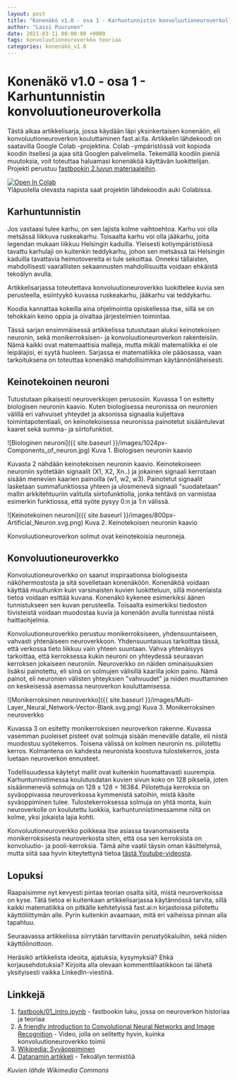```yaml
---
layout: post
title: "Konenäkö v1.0 - osa 1 - Karhuntunnistin konvoluutioneuroverkolla"
author: "Lassi Puurunen"
date: 2021-03-11 00:00:00 +0000
tags: konvoluutioneuroverkko teoriaa
categories: konenäkö_v1.0
---
```


# Konenäkö v1.0 - osa 1 - Karhuntunnistin konvoluutioneuroverkolla

Tästä alkaa artikkelisarja, jossa käydään läpi yksinkertaisen konenäön, eli konvoluutioneuroverkon kouluttaminen fast.ai:lla. Artikkelin lähdekoodi on saatavilla Google Colab -projektina. Colab -ympäristössä voit kopioda koodin itsellesi ja ajaa sitä Googlen palvelimella. Tekemällä koodiin pieniä muutoksia, voit toteuttaa haluamasi konenäköä käyttävän luokittelijan. Projekti perustuu [fastbookin 2.luvun materiaaleihin](https://github.com/fastai/fastbook/blob/master/02_production.ipynb). 

<a href="https://colab.research.google.com/github/plassi/karhuntunnistin/blob/main/konenako_v1_0_clean.ipynb" target="_parent"><img src="https://camo.githubusercontent.com/52feade06f2fecbf006889a904d221e6a730c194/68747470733a2f2f636f6c61622e72657365617263682e676f6f676c652e636f6d2f6173736574732f636f6c61622d62616467652e737667" alt="Open In Colab" data-canonical-src="https://colab.research.google.com/assets/colab-badge.svg"></a><br>
Yläpuolella olevasta napista saat projektin lähdekoodin auki Colabissa.

## Karhuntunnistin

Jos vastaasi tulee karhu, on sen lajista kolme vaihtoehtoa. Karhu voi olla metsässä liikkuva ruskeakarhu. Toisaalta karhu voi olla jääkarhu, joita legendan mukaan liikkuu Helsingin kaduilla. Yleisesti kotiympäristöissä tavattu karhulaji on kuitenkin teddykarhu, johon sen metsässä tai Helsingin kaduilla tavattavia heimotovereita ei tule sekoittaa. Onneksi tällaisten, mahdollisesti vaarallisten sekaannusten mahdollisuutta voidaan ehkäistä tekoälyn avulla.

Artikkelisarjassa toteutettava konvoluutioneuroverkko luokittelee kuvia sen perusteella, esiintyykö kuvassa ruskeakarhu, jääkarhu vai teddykarhu.

Koodia kannattaa kokeilla aina ohjelmointia opiskellessa itse, sillä se on tehokkain keino oppia ja oivaltaa järjestelmien toimintaa.

Tässä sarjan ensimmäisessä artikkelissa tutustutaan aluksi keinotekoisen neuronin, sekä monikerroksisen- ja konvoluutioneuroverkon rakenteisiin. Nämä kaikki ovat matemaattisia malleja, mutta mikäli matematiikka ei ole leipälajisi, ei syytä huoleen. Sarjassa ei matematiikka ole pääosassa, vaan tarkoituksena on toteuttaa konenäkö mahdollisimman käytännönläheisesti.

## Keinotekoinen neuroni

Tutustutaan pikaisesti neuroverkkojen perusosiin. Kuvassa 1 on esitetty biologisen neuronin kaavio. Kuten biologisessa neuronissa on neuronien välillä eri vahvuiset yhteydet ja aksonissa signaalia kuljettava toimintapotentiaali, on keinotekoisessa neuronissa painotetut sisääntulevat kaaret sekä summa- ja siirtofunktiot.

![Biologinen neuroni]({{ site.baseurl }}/images/1024px-Components_of_neuron.jpg)
Kuva 1. Biologisen neuronin kaavio

Kuvasta 2 nähdään keinotekoisen neuronin kaavio. Keinotekoiseen neuroniin syötetään signaalit (X1, X2, Xn..) ja jokainen signaali kerrotaan sisään menevien kaarien painoilla (w1, w2, w3). Painotetut signaalit lasketaan summafunktiossa yhteen ja ulosmenevä signaali "suodatetaan" mallin arkkitehtuuriin valitulla siirtofunktiolla, jonka tehtävä on varmistaa esimerkin funktiossa, että syöte pysyy 0:n ja 1:n välissä.

![Keinotekoinen neuroni]({{ site.baseurl }}/images/800px-Artificial_Neuron.svg.png)
Kuva 2. Keinotekoisen neuronin kaavio

Konvoluutioneuroverkon solmut ovat keinotekoisia neuroneja. 

## Konvoluutioneuroverkko

Konvoluutioneuroverkko on saanut inspiraationsa biologisesta näköhermostosta ja sitä sovelletaan konenäköön. Konenäköä voidaan käyttää muuhunkin kuin varsinaisten kuvien luokitteluun, sillä monenlaista tietoa voidaan esittää kuvana. Konenäkö kykenee esimerkiksi äänen tunnistukseen sen kuvan perusteella. Toisaalta esimerkiksi tiedoston tiivisteistä voidaan muodostaa kuvia ja konenäön avulla tunnistaa niistä haittaohjelmia.

Konvoluutioneuroverkko perustuu monikerroksiseen, yhdensuuntaiseen, vahvasti yhtenäiseen neuroverkkoon. Yhdensuuntaisuus tarkoittaa tässä, että verkossa tieto liikkuu vain yhteen suuntaan. Vahva yhtenäisyys tarkoittaa, että kerroksessa kukin neuroni on yhteydessä seuraavan kerroksen jokaiseen neuroniin. Neuroverkko on näiden ominaisuuksien lisäksi painotettu, eli siinä on solmujen välisillä kaarilla jokin paino. Nämä painot, eli neuronien välisten yhteyksien "vahvuudet" ja niiden muuttaminen on keskeisessä asemassa neuroverkon kouluttamisessa.  

![Monikerroksinen neuroverkko]({{ site.baseurl }}/images/Multi-Layer_Neural_Network-Vector-Blank.svg.png)
Kuva 3. Monikerroksinen neuroverkko

Kuvassa 3 on esitetty monikerroksisen neuroverkon rakenne. Kuvassa vasemman puoleiset pisteet ovat solmuja sisään menevälle datalle, eli niistä muodostuu syötekerros. Toisena välissä on kolmen neuronin ns. piilotettu kerros. Kolmantena on kahdesta neuronista koostuva tulostekerros, josta luetaan neuroverkon ennusteet.

Todellisuudessa käytetyt mallit ovat kuitenkin huomattavasti suurempia. Karhuntunnistimessa koulutusdatan kuvien sivun koko on 128 pikseliä, joten sisäänmeneviä solmuja on 128 x 128 = 16384. Piilotettuja kerroksia on syväoppivassa neuroverkossa kymmenistä satoihin, mistä käsite syväoppiminen tulee. Tulostekerroksessa solmuja on yhtä monta, kuin neuroverkolle on koulutettu luokkia, karhuntunnistimessamme niitä on kolme, yksi jokaista lajia kohti. 

Konvoluutioneuroverkko poikkeaa itse asiassa tavanomaisesta monikerroksisesta neuroverkosta siten, että osa sen kerroksista on konvoluutio- ja pooli-kerroksia. Tämä aihe vaatii täysin oman käsittelynsä, mutta siitä saa hyvin kiteytettynä tietoa [tästä Youtube-videosta](https://www.youtube.com/watch?v=2-Ol7ZB0MmU).

## Lopuksi

Raapaisimme nyt kevyesti pintaa teorian osalta siitä, mistä neuroverkoissa on kyse. Tätä tietoa ei kuitenkaan artikkelisarjassa käytännössä tarvita, sillä kaikki matematiikka on pitkälle kehitetyissä fast.ai:n kirjastoissa piilotettu käyttöliittymän alle. Pyrin kuitenkin avaamaan, mitä eri vaiheissa pinnan alla tapahtuu. 

Seuraavassa artikkelissa siirrytään tarvittaviin perustyökaluihin, sekä niiden käyttöönottoon.

Heräsikö artikkelista ideoita, ajatuksia, kysymyksiä? Ehkä korjausehdotuksia? Kirjoita alla olevaan kommenttilaatikkoon tai lähetä yksityisesti vaikka LinkedIn-viestinä.

## Linkkejä

1. [fastbook/01_intro.ipynb](https://github.com/fastai/fastbook/blob/master/01_intro.ipynb) - fastbookin luku, jossa on neuroverkon historiaa ja teoriaa
1. [A friendly introduction to Convolutional Neural Networks and Image Recognition](https://www.youtube.com/watch?v=2-Ol7ZB0MmU) - Video, jolla on selitetty hyvin, kuinka konvoluutioneuroverkko toimii
1. [Wikipedia: Syväoppiminen](https://fi.wikipedia.org/wiki/Syv%C3%A4oppiminen)
2. [Datanamin artikkeli](https://www.datanami.com/2017/05/10/machine-learning-deep-learning-ai-whats-difference/) - Tekoälyn termistöä

*Kuvien lähde Wikimedia Commons*